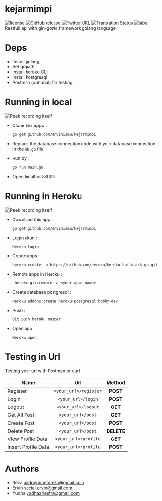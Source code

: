 # kejarmimpi    
[![license](https://img.shields.io/github/license/mashape/apistatus.svg)]()
[![GitHub release](https://img.shields.io/github/release/phw/peek.svg)](https://github.com/phw/peek/releases)
[![Twitter URL](https://img.shields.io/twitter/url/http/shields.io.svg?style=social)]()
[![Translation Status](https://hosted.weblate.org/widgets/peek/-/svg-badge.svg)](https://hosted.weblate.org/engage/peek/?utm_source=widget)
[![label](https://img.shields.io/github/issues-raw/badges/shields/website.svg)]()  
Restfull api with gin-gonic framework golang language  

# Deps
- Install golang
- Set gopath
- Install heroku CLI
- Install Postgresql
- Postman (optional) for testing

# Running in local
![Peek recording itself](https://github.com/ervinismu/kejarmimpi/blob/master/asset/local.gif)
- Clone this appp :

      go get github.com/ervinismu/kejarmimpi

- Replace the database connection code with your database connection in the `db.go` file
- Run by : 
    
      go run main.go

- Open localhost:8000

# Running in Heroku
![Peek recording itself](https://github.com/ervinismu/kejarmimpi/blob/master/asset/Peek%202017-09-22%2010-49.gif)
- Download this app :

      go get github.com/ervinismu/kejarmimpi

- Login akun : 

      Heroku login

- Create apps : 

      heroku create -b https://github.com/heroku/heroku-buildpack-go.git

- Remote apps in Heroku :

       heroku git:remote -a <your-apps-name>

- Create database postgresql : 

      Heroku addons:create heroku-postgresql:hobby-dev

- Push : 

      Git push heroku master

- Open app : 

      Heroku open

# Testing in Url
Testing your url with Postman or curl

| Name                | Url                   | Method   |
| --------------------|:---------------------:|:--------:|
| Register            | `<your_url>/register` |   **POST**   |
| Login               | `<your_url>/login`    |   **POST**   |
| Logout              | `<your_url>/logout`   |   **GET**    |
| Get All Post        | `<your_url>/post`     |   **GET**    |
| Create Post         | `<your_url>/post`     |   **POST**   |
| Delete Post         | `<your_url>/post`     |   **DELETE** |
| View Profile Data   | `<your_url>/profile`  |   **GET**    |
| Insert Profile Data | `<your_url>/profile`  |   **POST**  |

# Authors
- Reza andriyunantoreza@gmail.com
- Ervin social.ervin@gmail.com
- Yudha yudhaariestra@gmail.com


